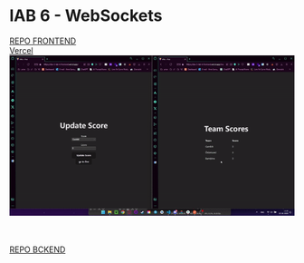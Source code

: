 # lAB 6 - WebSockets

[REPO FRONTEND](https://github.com/ArneSamson/DEV5-LAB6-FRONTEND/tree/main)
<br>
[Vercel](https://dev-5-lab-6-frontend.vercel.app/)
![](https://raw.githubusercontent.com/ArneSamson/DEV5-LAB6-FRONTEND/main/src/assets/DEV5-LAB6.gif)

<br><br>
[REPO BCKEND](https://github.com/ArneSamson/DEV5-LAB6-BACKEND/tree/main)

